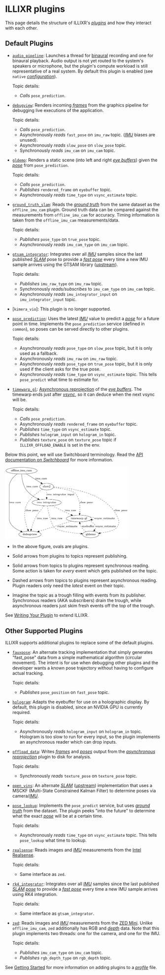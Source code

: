 # ILLIXR plugins

This page details the structure of ILLIXR's [_plugins_][41] and how they interact with each other.

## Default Plugins

-   [`audio_pipeline`][8]:
    Launches a thread for [binaural][19] recording and one for binaural playback.
    Audio output is not yet routed to the system's speakers or microphone,
    but the plugin's compute workload is still representative of a real system.
    By default this plugin is enabled (see `native` [_configuration_][40]).

    Topic details:

    -   *Calls* `pose_prediction`.

-   [`debugview`][7]:
    Renders incoming [_frames_][34] from the graphics pipeline for debugging live executions of the application.

    Topic details:

    -   *Calls* `pose_prediction`.
    -   Asynchronously *reads* `fast_pose` on `imu_raw` topic. ([_IMU_][36] biases are unused).
    -   Asynchronously *reads* `slow_pose` on `slow_pose` topic.
    -   Synchronously *reads* `imu_cam` on `imu_cam` topic.

-   [`gldemo`][5]:
    Renders a static scene (into left and right [_eye buffers_][34]) given the [_pose_][37]
    from `pose_prediction`.

    Topic details:

    -   *Calls* `pose_prediction`.
    -   *Publishes* `rendered_frame` on `eyebuffer` topic.
    -   Asynchronously *reads* `time_type` on `vsync_estimate` topic.

-   [`ground_truth_slam`][3]:
    Reads the [_ground truth_][34] from the same dataset as the `offline_imu_cam` plugin.
    Ground truth data can be compared against the measurements from `offline_imu_cam` for accuracy.
    Timing information is taken from the `offline_imu_cam` measurements/data.

    Topic details:

    -   *Publishes* `pose_type` on `true_pose` topic.
    -   Asynchronously *reads* `imu_cam_type` on `imu_cam` topic.

-   [`gtsam_integrator`][12]:
    Integrates over all [_IMU_][36] samples since the last published [_SLAM_][39] pose to provide a
    [_fast pose_][37] every time a new IMU sample arrives using the GTSAM library ([upstream][11]).

    Topic details:

    -   *Publishes* `imu_raw_type` on `imu_raw` topic.
    -   Synchronously *reads/subscribes* to `imu_cam_type` on `imu_cam` topic.
    -   Asynchronously *reads* `imu_integrator_input` on `imu_integrator_input` topic.
  
-   [`kimera_vio`]:
    This plugin is no longer supported.

-   [`pose_prediction`][17]:
    Uses the latest [_IMU_][36] value to predict a [_pose_][37] for a future point in time.
    Implements the `pose_prediction` service (defined in `common`),
        so poses can be served directly to other plugins.

    Topic details:

    -   Asynchronously *reads* `pose_type` on `slow_pose` topic,
            but it is only used as a fallback.
    -   Asynchronously *reads* `imu_raw` on `imu_raw` topic.
    -   Asynchronously *reads* `pose_type` on `true_pose` topic,
            but it is only used if the client asks for the true pose.
    -   Asynchronously *reads* `time_type` on `vsync_estimate` topic.
        This tells `pose_predict` what time to estimate for.

-   [`timewarp_gl`][6]:
    [Asynchronous reprojection][35] of the [_eye buffers_][34].
    The timewarp ends just after [_vsync_][34], so it can deduce when the next vsync will be.

    Topic details:

    -   *Calls* `pose_prediction`.
    -   Asynchronously *reads* `rendered_frame` on `eyebuffer` topic.
    -   *Publishes* `time_type` on `vsync_estimate` topic.
    -   *Publishes* `hologram_input` on `hologram_in` topic.
    -   *Publishes* `texture_pose` on `texture_pose` topic if `ILLIXR_OFFLOAD_ENABLE` is set in the env.

Below this point, we will use Switchboard terminology.
Read the [API documentation on _Switchboard_][32] for more information.

<img
    src="../images/dataflow.dot.png"
    alt ="ILLIXR dataflow graph, showing switchboard communication"
    style="width: 400px;"
/>

-   In the above figure, ovals are plugins.

-   Solid arrows from plugins to topics represent publishing.

-   Solid arrows from topics to plugins represent synchronous reading.
    Some action is taken for _every_ event which gets published on the topic.

-   Dashed arrows from topics to plugins represent asynchronous reading.
    Plugin readers only need the _latest_ event on their topic.

-   Imagine the topic as a trough filling with events from its publisher.
    Synchronous readers (AKA subscribers) drain the trough,
        while asynchronous readers just skim fresh events off the top of the trough.

See [Writing Your Plugin][30] to extend ILLIXR.


## Other Supported Plugins
ILLIXR supports additional plugins to replace some of the default plugins.

-   [`fauxpose`][42]:
    An alternate tracking implementation that simply generates "fast_pose"
    data from a simple mathematical algorithm (circular movement).  The intent
    is for use when debugging other plugins and the developer wants a known
    pose trajectory without having to configure actual tracking.

    Topic details:
    -   *Publishes* `pose_position` on `fast_pose` topic.

-   [`hologram`][9]:
    Adapts the eyebuffer for use on a holographic display.
    By default, this plugin is disabled, since an NVIDIA GPU is currently required.

    Topic details:

    -   Asynchronously *reads* `hologram_input` on `hologram_in` topic.
        Hologram is too slow to run for every input,
            so the plugin implements an asynchronous reader which can drop inputs.

-   [`offload_data`][21]:
    Writes [_frames_][34] and [_poses_][37] output from the [_asynchronous reprojection_][35] plugin to disk for analysis.

    Topic details:

    -   Synchronously *reads* `texture_pose` on `texture_pose` topic.

-   [`open_vins`][4]:
    An alternate [_SLAM_][39] ([upstream][18]) implementation that uses a MSCKF
        (Multi-State Constrained Kalman Filter) to determine poses via camera/[_IMU_][36].

-   [`pose_lookup`][20]:
    Implements the `pose_predict` service, but uses [_ground truth_][33] from the dataset.
    The plugin peeks "into the future" to determine what the exact [_pose_][37] will be at a certain time.

    Topic details:

    -   Asynchronously *reads* `time_type` on `vsync_estimate` topic.
        This tells `pose_lookup` what time to lookup.

-   [`realsense`][23]:
    Reads images and [_IMU_][36] measurements from the [Intel Realsense][25].

    Topic details:

    -   Same interface as `zed`.

-   [`rk4_integrator`][16]:
    Integrates over all [_IMU_][36] samples since the last published [_SLAM_][39] [_pose_][37] to
        provide a [_fast pose_][37] every time a new IMU sample arrives using RK4 integration.

    Topic details:

    -   Same interface as `gtsam_integrator`.

-   [`zed`][22]:
    Reads images and [_IMU_][36] measurements from the [ZED Mini][24].
    Unlike `offline_imu_cam`, `zed` additionally has RGB and [_depth_][34] data.
    Note that this plugin implements two threads: one for the camera, and one for the IMU.

    Topic details:

    -   *Publishes* `imu_cam_type` on `imu_cam` topic.
    -   *Publishes* `rgb_depth_type` on `rgb_depth` topic.

See [Getting Started][31] for more information on adding plugins to a [_profile_][40] file.


[//]: # (- References -)

[2]:    https://github.com/ILLIXR/ILLIXR/tree/master/offline_imu_cam
[3]:    https://github.com/ILLIXR/ILLIXR/tree/master/ground_truth_slam
[4]:    https://github.com/ILLIXR/open_vins
[5]:    https://github.com/ILLIXR/ILLIXR/tree/master/gldemo
[6]:    https://github.com/ILLIXR/ILLIXR/tree/master/timewarp_gl
[7]:    https://github.com/ILLIXR/ILLIXR/tree/master/debugview
[8]:    https://github.com/ILLIXR/audio_pipeline/tree/illixr-integration
[9]:    https://github.com/ILLIXR/HOTlab/tree/illixr-integration
[11]:   https://gtsam.org/
[12]:   https://github.com/ILLIXR/ILLIXR/tree/master/gtsam_integrator
[16]:   https://github.com/ILLIXR/ILLIXR/tree/master/rk4_integrator
[17]:   https://github.com/ILLIXR/ILLIXR/tree/master/pose_prediction
[18]:   https://docs.openvins.com
[19]:   https://en.wikipedia.org/wiki/Binaural_recording
[20]:   https://github.com/ILLIXR/ILLIXR/tree/master/pose_lookup
[21]:   https://github.com/ILLIXR/ILLIXR/tree/master/offload_data
[22]:   https://github.com/ILLIXR/ILLIXR/tree/master/zed
[23]:   https://github.com/ILLIXR/ILLIXR/tree/master/realsense
[24]:   https://www.stereolabs.com/zed-mini
[25]:   https://www.intelrealsense.com/depth-camera-d435

[//]: # (- Internal -)

[30]:   writing_your_plugin.md
[31]:   getting_started.md
[32]:   api/html/classILLIXR_1_1switchboard.html
[33]:   glossary.md#ground-truth
[34]:   glossary.md#framebuffer
[35]:   glossary.md#asynchronous-reprojection
[36]:   glossary.md#inertial-measurement-unit
[37]:   glossary.md#pose
[38]:   glossary.md#head-mounted-display
[39]:   glossary.md#simultaneous-localization-and-mapping
[40]:   glossary.md#profile
[41]:   glossary.md#plugin
[42]:	plugin_README/README_fauxpose.md
